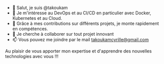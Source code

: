 <!---
- 👋 Hi, I’m @takoukam
- 👀 I’m interested in ...
- 🌱 I’m currently learning ...
- 💞️ I’m looking to collaborate on ...
- 📫 How to reach me ...

takoukam/takoukam is a ✨ special ✨ repository because its `README.md` (this file) appears on your GitHub profile.
You can click the Preview link to take a look at your changes.
--->
- 👋 Salut, je suis @takoukam
- 👀 Je m'intéresse au DevOps et au CI/CD en particulier avec Docker, Kubernetes et au Cloud. 
- 🌱 Grâce à mes contributions sur différents projets, je monte rapidement en compétences.
- 💞️ Je cherche à collaborer sur tout projet innovant 
- 📫 Vous pouvez me joindre par le mail takoukamcyrille@gmail.com

Au plaisir de vous apporter mon expertise et d'apprendre des nouvelles technologies avec vous !!!
